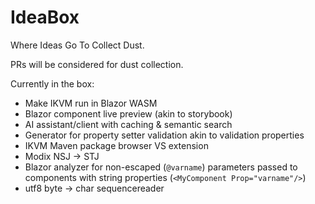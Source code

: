 # IdeaBox
Where Ideas Go To Collect Dust.

PRs will be considered for dust collection.

Currently in the box:
- Make IKVM run in Blazor WASM
- Blazor component live preview (akin to storybook)
- AI assistant/client with caching & semantic search
- Generator for property setter validation akin to validation properties
- IKVM Maven package browser VS extension
- Modix NSJ -> STJ
- Blazor analyzer for non-escaped (`@varname`) parameters passed to components with string properties (`<MyComponent Prop="varname"/>`)
- utf8 byte -> char sequencereader
